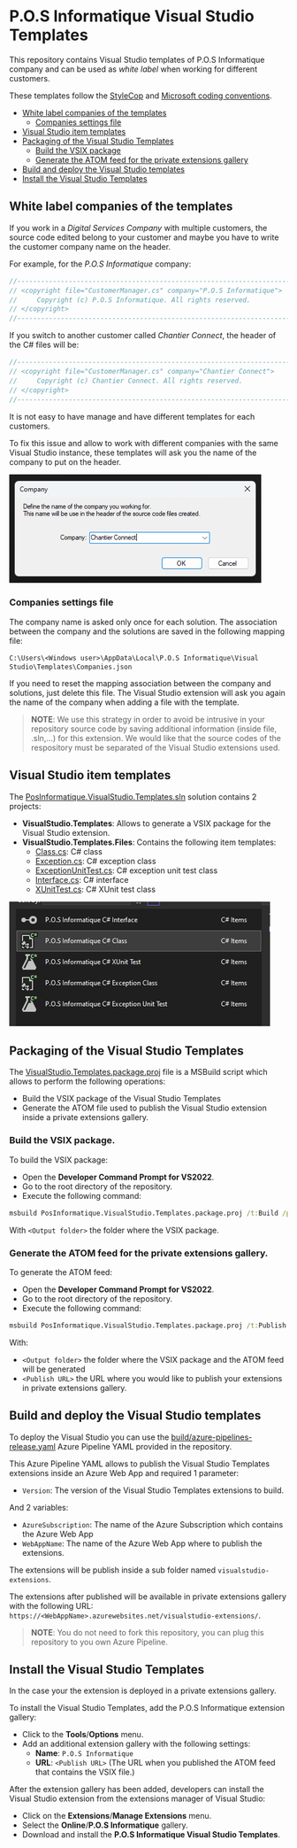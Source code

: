 # P.O.S Informatique Visual Studio Templates

This repository contains Visual Studio templates of P.O.S Informatique company and can be used
as *white label* when working for different customers.

These templates follow the [StyleCop](https://github.com/DotNetAnalyzers/StyleCopAnalyzers)
and [Microsoft coding conventions](https://learn.microsoft.com/en-us/dotnet/csharp/fundamentals/coding-style/coding-conventions).

- [White label companies of the templates](#white-label-companies-of-the-templates)
  - [Companies settings file](#companies-settings-file)
- [Visual Studio item templates](#visual-studio-item-templates)
- [Packaging of the Visual Studio Templates](#packaging-of-the-visual-studio-templates)
  - [Build the VSIX package](#build-the-vsix-package)
  - [Generate the ATOM feed for the private extensions gallery](#generate-the-atom-feed-for-the-private-extensions-gallery)
- [Build and deploy the Visual Studio templates](#build-and-deploy-the-visual-studio-templates)
- [Install the Visual Studio Templates](#install-the-visual-studio-templates)

## White label companies of the templates
If you work in a *Digital Services Company* with multiple customers, the source code edited
belong to your customer and maybe you have to write the customer company name on the header.

For example, for the *P.O.S Informatique* company:
```csharp
//-----------------------------------------------------------------------
// <copyright file="CustomerManager.cs" company="P.O.S Informatique">
//     Copyright (c) P.O.S Informatique. All rights reserved.
// </copyright>
//-----------------------------------------------------------------------
```

If you switch to another customer called *Chantier Connect*, the header of the C# files
will be:
```csharp
//-----------------------------------------------------------------------
// <copyright file="CustomerManager.cs" company="Chantier Connect">
//     Copyright (c) Chantier Connect. All rights reserved.
// </copyright>
//-----------------------------------------------------------------------
```

It is not easy to have manage and have different templates for each customers.

To fix this issue and allow to work with different companies with the same Visual Studio instance, these
templates will ask you the name of the company to put on the header.

![Ask Company](docs/AskCompany.png)

### Companies settings file

The company name is asked only once for each solution.
The association between the company and the solutions are saved in the following mapping file:

```
C:\Users\<Windows user>\AppData\Local\P.O.S Informatique\Visual Studio\Templates\Companies.json
```

If you need to reset the mapping association between the company and solutions, just delete
this file. The Visual Studio extension will ask you again the name of the company when adding
a file with the template.

> **NOTE**: We use this strategy in order to avoid be intrusive in your repository source code
by saving additional information (inside file, .sln,...) for this extension. We would
like that the source codes of the respository must be separated of the Visual Studio extensions used.

## Visual Studio item templates
The [PosInformatique.VisualStudio.Templates.sln](PosInformatique.VisualStudio.Templates.sln) solution contains 2 projects:
- **VisualStudio.Templates**: Allows to generate a VSIX package for the Visual Studio extension.
- **VisualStudio.Templates.Files**: Contains the following item templates:
  - [Class.cs](./src/VisualStudio.Templates.Files/Class.cs): C# class
  - [Exception.cs](./src/VisualStudio.Templates.Files/Exception.cs): C# exception class
  - [ExceptionUnitTest.cs](./src/VisualStudio.Templates.Files/ExceptionUnitTest.cs): C# exception unit test class
  - [Interface.cs](./src/VisualStudio.Templates.Files/Interface.cs): C# interface
  - [XUnitTest.cs](./src/VisualStudio.Templates.Files/XUnitTest.cs): C# XUnit test class

![Templates](docs/Templates.png)

## Packaging of the Visual Studio Templates
The [VisualStudio.Templates.package.proj](./VisualStudio.Templates.package.proj)
file is a MSBuild script which allows to perform the following operations:
- Build the VSIX package of the Visual Studio Templates
- Generate the ATOM file used to publish the Visual Studio extension inside a private extensions gallery.

### Build the VSIX package.
To build the VSIX package:
- Open the **Developer Command Prompt for VS2022**.
- Go to the root directory of the repository.
- Execute the following command:

```cmd
msbuild PosInformatique.VisualStudio.Templates.package.proj /t:Build /p:OutDir="<Output folder>"
```

With `<Output folder>` the folder where the VSIX package.

### Generate the ATOM feed for the private extensions gallery.
To generate the ATOM feed:
- Open the **Developer Command Prompt for VS2022**.
- Go to the root directory of the repository.
- Execute the following command:

```cmd
msbuild PosInformatique.VisualStudio.Templates.package.proj /t:Publish /p:OutDir="<Output folder>" /p:PublishUrl="<Publish URL>"
```

With:
- `<Output folder>` the folder where the VSIX package and the ATOM feed will be generated
- `<Publish URL>` the URL where you would like to publish your extensions in private extensions gallery.

## Build and deploy the Visual Studio templates
To deploy the Visual Studio you can use the
[build/azure-pipelines-release.yaml](./build/azure-pipelines-release.yaml)
Azure Pipeline YAML provided in the repository.

This Azure Pipeline YAML allows to publish the Visual Studio Templates extensions
inside an Azure Web App and required 1 parameter:
- `Version`: The version of the Visual Studio Templates extensions to build.

And 2 variables:
- `AzureSubscription`: The name of the Azure Subscription which contains the Azure Web App
- `WebAppName`: The name of the Azure Web App where to publish the extensions.

The extensions will be publish inside a sub folder named `visualstudio-extensions`.

The extensions after published will be available in private extensions gallery with the following URL:
`https://<WebAppName>.azurewebsites.net/visualstudio-extensions/`.

> **NOTE**: You do not need to fork this repository, you can plug this repository to you own Azure Pipeline.

## Install the Visual Studio Templates
In the case your the extension is deployed in a private extensions gallery.

To install the Visual Studio Templates, add the P.O.S Informatique extension gallery:
- Click to the **Tools**/**Options** menu.
- Add an additional extension gallery with the following settings:
  - **Name**: `P.O.S Informatique`
  - **URL**: `<Publish URL>` (The URL when you published the ATOM feed that contains the VSIX file.)

After the extension gallery has been added, developers can install the Visual Studio extension
from the extensions manager of Visual Studio:
- Click on the **Extensions**/**Manage Extensions** menu.
- Select the **Online**/**P.O.S Informatique** gallery.
- Download and install the **P.O.S Informatique Visual Studio Templates**.